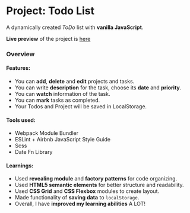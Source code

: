 # Project: Todo List

 A dynamically created *ToDo* list with **vanilla JavaScript**.
 
 **Live preview** of the project is [here](https://razanaqsh.github.io/project_toDoList/)

### Overview
#### **Features:**
* You can **add**, **delete** and **edit** projects and tasks.
* You can write **description** for the task, choose its **date** and **priority**.
* You can **watch** information of the task.
* You can **mark** tasks as completed.
* Your Todos and Project will be saved in LocalStorage.

#### **Tools used:**

* Webpack Module Bundler
* ESLint + Airbnb JavaScript Style Guide
* Scss
* Date Fn Library

#### **Learnings:**
* Used **revealing module** and **factory patterns** for code organizing.
* Used **HTML5 semantic elements** for better structure and readability.
* Used **CSS Grid** and **CSS Flexbox** modules to create layout.
* Made functionality of **saving data** to `localStorage`.
* Overall, I have **improved my learning abilities** A LOT!
